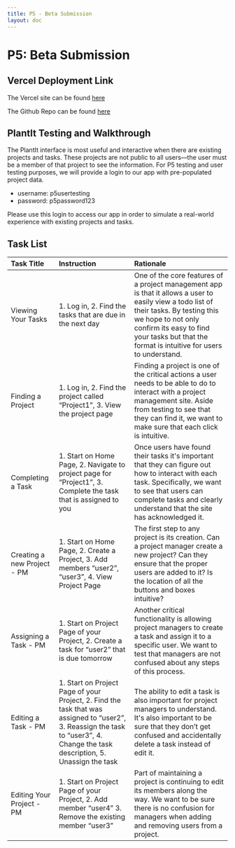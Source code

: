 ```yaml
---
title: P5 - Beta Submission
layout: doc
---
```


# P5: Beta Submission

## Vercel Deployment Link

The Vercel site can be found [here](https://plant-it-beta.vercel.app/)

The Github Repo can be found [here](https://github.com/irisxyang/plant-it)

## PlantIt Testing and Walkthrough

The PlantIt interface is most useful and interactive when there are existing projects and tasks. These projects are not public to all users—the user must be a member of that project to see the information. For P5 testing and user testing purposes, we will provide a login to our app with pre-populated project data.

- username: p5usertesting
- password: p5password123

Please use this login to access our app in order to simulate a real-world experience with existing projects and tasks.

## Task List

| Task Title                   | Instruction                                                                                                                                                                         | Rationale                                                                                                                                                                                                                                                  |
| :--------------------------- | :---------------------------------------------------------------------------------------------------------------------------------------------------------------------------------- | :--------------------------------------------------------------------------------------------------------------------------------------------------------------------------------------------------------------------------------------------------------- |
| Viewing Your Tasks           | 1\. Log in, 2\. Find the tasks that are due in the next day                                                                                                                         | One of the core features of a project management app is that it allows a user to easily view a todo list of their tasks. By testing this we hope to not only confirm its easy to find your tasks but that the format is intuitive for users to understand. |
| Finding a Project            | 1\. Log in, 2\. Find the project called “Project1”, 3\. View the project page                                                                                                       | Finding a project is one of the critical actions a user needs to be able to do to interact with a project management site. Aside from testing to see that they can find it, we want to make sure that each click is intuitive.                             |
| Completing a Task            | 1\. Start on Home Page, 2\. Navigate to project page for “Project1”, 3\. Complete the task that is assigned to you                                                                  | Once users have found their tasks it's important that they can figure out how to interact with each task. Specifically, we want to see that users can complete tasks and clearly understand that the site has acknowledged it.                             |
| Creating a new Project \- PM | 1\. Start on Home Page, 2\. Create a Project, 3\. Add members “user2”, “user3”, 4\. View Project Page                                                                               | The first step to any project is its creation. Can a project manager create a new project? Can they ensure that the proper users are added to it? Is the location of all the buttons and boxes intuitive?                                                  |
| Assigning a Task \- PM       | 1\. Start on Project Page of your Project, 2\. Create a task for “user2” that is due tomorrow                                                                                       | Another critical functionality is allowing project managers to create a task and assign it to a specific user. We want to test that managers are not confused about any steps of this process.                                                             |
| Editing a Task \- PM         | 1\. Start on Project Page of your Project, 2\. Find the task that was assigned to “user2”, 3\. Reassign the task to “user3”, 4\. Change the task description, 5\. Unassign the task | The ability to edit a task is also important for project managers to understand. It's also important to be sure that they don’t get confused and accidentally delete a task instead of edit it.                                                            |
| Editing Your Project \- PM   | 1\. Start on Project Page of your Project, 2\. Add member “user4” 3\. Remove the existing member “user3”                                                                            | Part of maintaining a project is continuing to edit its members along the way. We want to be sure there is no confusion for managers when adding and removing users from a project.                                                                        |
